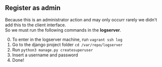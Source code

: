 ## Register as admin

Because this is an administrator action and may only occurr rarely we didn't add this to the client interface.  
So we must run the following commands in the **logserver**.

0. To enter in the logserver machine, run `vagrant ssh log`
1. Go to the django project folder `cd /var/repo/logserver`
2. Run `python3 manage.py createsuperuser`
3. Insert a username and password
4. Done!
